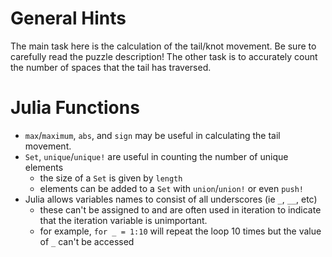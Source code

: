 General Hints
=============

The main task here is the calculation of the tail/knot movement. Be sure to carefully read the puzzle description! The other task is to accurately count the number of spaces that the tail has traversed.

Julia Functions
===============

- `max`/`maximum`, `abs`, and `sign` may be useful in calculating the tail movement.
- `Set`, `unique`/`unique!` are useful in counting the number of unique elements
    * the size of a `Set` is given by `length`
    * elements can be added to a `Set` with `union`/`union!` or even `push!`
- Julia allows variables names to consist of all underscores (ie `_`, `__`, etc)
    * these can't be assigned to and are often used in iteration to indicate that the iteration variable is unimportant.
    * for example, `for _ = 1:10` will repeat the loop 10 times but the value of `_` can't be accessed